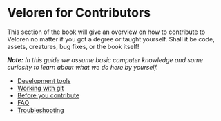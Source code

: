 # Veloren for Contributors

This section of the book will give an overview on how to contribute to Veloren no matter if you got a degree or taught yourself.
Shall it be code, assets, creatures, bug fixes, or the book itself!

_**Note:** In this guide we assume basic computer knowledge and some curiosity to learn about what we do here by yourself._

- [Development tools](development-tools.md)
- [Working with git](working-with-git.md)
- [Before you contribute](before-you-contribute.md)
- [FAQ](faq.md)
- [Troubleshooting](troubleshooting.md)
